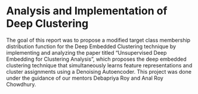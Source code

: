 # Analysis and Implementation of Deep Clustering

The goal of this report was to propose a modified target class membership distribution function for the Deep Embedded Clustering technique by implementing and analyzing the paper titled “Unsupervised Deep Embedding for Clustering Analysis”, which proposes the deep embedded clustering technique that simultaneously learns feature representations and cluster assignments using a Denoising Autoencoder. 
This project was done under the guidance of our mentors Debapriya Roy and Anal Roy Chowdhury.
